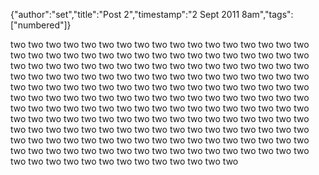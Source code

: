 {"author":"set","title":"Post 2","timestamp":"2 Sept 2011 8am","tags":["numbered"]}

two two two two two two two two two two
two two two two two two two two two two
two two two two two two two two two two
two two two two two two two two two two
two two two two two two two two two two
two two two two two two two two two two
two two two two two two two two two two
two two two two two two two two two two
two two two two two two two two two two
two two two two two two two two two two
two two two two two two two two two two
two two two two two two two two two two
two two two two two two two two two two
two two two two two two two two two two
two two two two two two two two two two
two two two two two two two two two two
two two two two two two two two two two
two two two two two two two two two two
two two two two two two two two two two
two two two two two two two two two two
